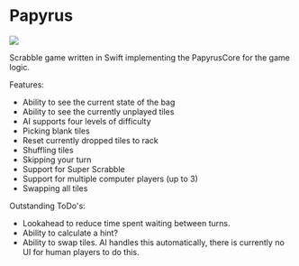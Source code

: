 # Papyrus
![](https://reposs.herokuapp.com/?path=ChrisAU/Papyrus)

Scrabble game written in Swift implementing the PapyrusCore for the game logic.

Features:
- Ability to see the current state of the bag
- Ability to see the currently unplayed tiles
- AI supports four levels of difficulty
- Picking blank tiles
- Reset currently dropped tiles to rack
- Shuffling tiles
- Skipping your turn
- Support for Super Scrabble
- Support for multiple computer players (up to 3)
- Swapping all tiles

Outstanding ToDo's:
- Lookahead to reduce time spent waiting between turns.
- Ability to calculate a hint?
- Ability to swap tiles. AI handles this automatically, there is currently no UI for human players to do this.
